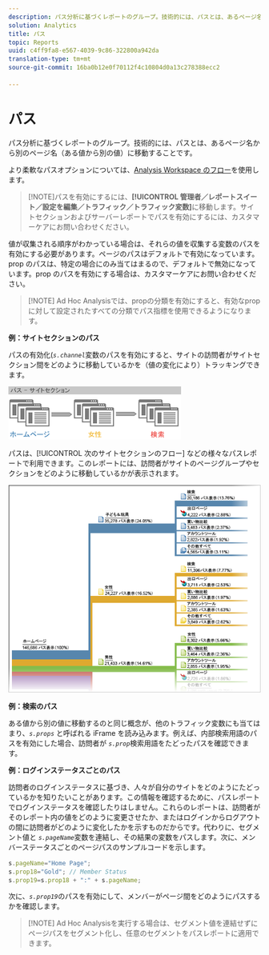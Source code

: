 ```yaml
---
description: パス分析に基づくレポートのグループ。技術的には、パスとは、あるページ名から別のページ名（ある値から別の値）に移動することです。
solution: Analytics
title: パス
topic: Reports
uuid: c4ff9fa8-e567-4039-9c86-322800a942da
translation-type: tm+mt
source-git-commit: 16ba0b12e0f70112f4c10804d0a13c278388ecc2

---
```



# パス

パス分析に基づくレポートのグループ。技術的には、パスとは、あるページ名から別のページ名（ある値から別の値）に移動することです。

より柔軟なパスオプションについては、[Analysis Workspace のフロー](https://marketing.adobe.com/resources/help/en_US/analytics/analysis-workspace/flow.html)を使用します。

> [!NOTE]パスを有効にするには、**[!UICONTROL 管理者／レポートスイート／設定を編集／トラフィック／トラフィック変数]**&#x200B;に移動します。サイトセクションおよびサーバーレポートでパスを有効にするには、カスタマーケアにお問い合わせください。

値が収集される順序がわかっている場合は、それらの値を収集する変数のパスを有効にする必要があります。ページのパスはデフォルトで有効になっています。prop のパスは、特定の場合にのみ当てはまるので、デフォルトで無効になっています。prop のパスを有効にする場合は、カスタマーケアにお問い合わせください。

> [!NOTE] Ad Hoc Analysisでは、propの分類を有効にすると、有効なpropに対して設定されたすべての分類でパス指標を使用できるようになります。

**例：サイトセクションのパス**

パスの有効化(*`s.channel`*&#x200B;変数のパスを有効にすると、サイトの訪問者がサイトセクション間をどのように移動しているかを（値の変化により）トラッキングできます。

![](assets/path_sections.png)

パスは、[!UICONTROL 次のサイトセクションのフロー] などの様々なパスレポートで利用できます。このレポートには、訪問者がサイトのページグループやセクションをどのように移動しているかが表示されます。

![](assets/paths_report.png)

**例：検索のパス**

ある値から別の値に移動するのと同じ概念が、他のトラフィック変数にも当てはまり、*`s.props`* と呼ばれる iFrame を読み込みます。例えば、内部検索用語のパスを有効にした場合、訪問者が *`s.prop`*&#x200B;検索用語をたどったパスを確認できます。

**例：ログインステータスごとのパス**

訪問者のログインステータスに基づき、人々が自分のサイトをどのようにたどっているかを知りたいことがあります。この情報を確認するために、パスレポートでログインステータスを確認したりはしません。これらのレポートは、訪問者がそのレポート内の値をどのように変更させたか、またはログインからログアウトの間に訪問者がどのように変化したかを示すものだからです。代わりに、セグメント値と *`s.pageName`*&#x200B;変数を連結し、その結果の変数をパスします。次に、メンバーステータスごとのページパスのサンプルコードを示します。

```js
s.pageName="Home Page"; 
s.prop18="Gold"; // Member Status 
s.prop19=s.prop18 + ":" + s.pageName;
```

次に、*`s.prop19`*&#x200B;のパスを有効にして、メンバーがページ間をどのようにパスするかを確認します。

> [!NOTE] Ad Hoc Analysisを実行する場合は、セグメント値を連結せずにページパスをセグメント化し、任意のセグメントをパスレポートに適用できます。

